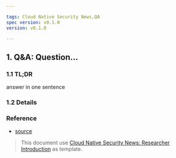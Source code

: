 ```yaml
---

tags: Cloud Native Security News,QA
spec version: v0.1.0
version: v0.1.0

---
```


## 1. Q&A: Question...

### 1.1 TL;DR

answer in one sentence

### 1.2 Details

### Reference

* [source](link)

> This document use [Cloud Native Security News: Researcher Introduction](https://github.com/ssst0n3/security-research-specification/blob/main/cloud-native-security-news/QA.md) as template.
